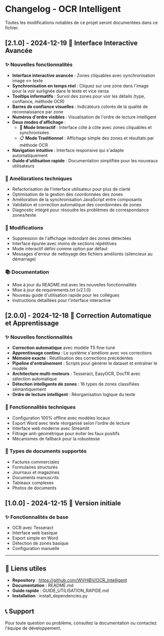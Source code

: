 # Changelog - OCR Intelligent

Toutes les modifications notables de ce projet seront documentées dans ce fichier.

## [2.1.0] - 2024-12-19 🎯 Interface Interactive Avancée

### ✨ Nouvelles fonctionnalités
- **Interface interactive avancée** : Zones cliquables avec synchronisation image ↔ texte
- **Synchronisation en temps réel** : Cliquez sur une zone dans l'image pour la voir surlignée dans le texte et vice versa
- **Tooltips informatifs** : Survol des zones pour voir les détails (type, confiance, méthode OCR)
- **Barres de confiance visuelles** : Indicateurs colorés de la qualité de reconnaissance par zone
- **Numéros d'ordre visibles** : Visualisation de l'ordre de lecture intelligent
- **Deux modes d'affichage** :
  - 🎯 **Mode Interactif** : Interface côte à côte avec zones cliquables et synchronisées
  - 📋 **Mode Traditionnel** : Affichage simple des zones et résultats par méthode OCR
- **Navigation intuitive** : Interface responsive qui s'adapte automatiquement
- **Guide d'utilisation rapide** : Documentation simplifiée pour les nouveaux utilisateurs

### 🔧 Améliorations techniques
- Refactorisation de l'interface utilisateur pour plus de clarté
- Optimisation de la gestion des coordonnées des zones
- Amélioration de la synchronisation JavaScript entre composants
- Validation et correction automatique des coordonnées de zones
- Diagnostic intégré pour résoudre les problèmes de correspondance zones/texte

### 🔄 Modifications
- Suppression de l'affichage redondant des zones détectées
- Interface épurée avec moins de sections répétitives
- Mode interactif défini comme option par défaut
- Messages d'erreur de nettoyage des fichiers améliorés (silencieux au démarrage)

### 📚 Documentation
- Mise à jour du README.md avec les nouvelles fonctionnalités
- Mise à jour de requirements.txt (v2.1.0)
- Nouveau guide d'utilisation rapide pour les collègues
- Instructions détaillées pour l'interface interactive

## [2.0.0] - 2024-12-18 🤖 Correction Automatique et Apprentissage

### ✨ Nouvelles fonctionnalités
- **Correction automatique** avec modèle T5 fine-tuné
- **Apprentissage continu** : Le système s'améliore avec vos corrections
- **Mémoire exacte** : Réutilisation des corrections précédentes
- **Pipeline d'entraînement** : Scripts pour générer le dataset et entraîner le modèle
- **Architecture multi-moteurs** : Tesseract, EasyOCR, DocTR avec sélection automatique
- **Détection intelligente de zones** : 16 types de zones classifiées sémantiquement
- **Ordre de lecture intelligent** : Réorganisation logique du texte

### 🔧 Fonctionnalités techniques
- Configuration 100% offline avec modèles locaux
- Export Word avec texte réorganisé selon l'ordre de lecture
- Interface web moderne avec Streamlit
- Filtrage anti-géométrique pour éviter les faux positifs
- Mécanismes de fallback pour la robustesse

### 📄 Types de documents supportés
- Factures commerciales
- Formulaires structurés
- Journaux et magazines
- Documents manuscrits
- Tableaux complexes
- Photos de documents

## [1.0.0] - 2024-12-15 🚀 Version initiale

### ✨ Fonctionnalités de base
- OCR avec Tesseract
- Interface web basique
- Export simple en Word
- Détection de zones basique
- Configuration manuelle

---

## 🔗 Liens utiles

- **Repository** : https://github.com/WVHIBV/OCR_Intelligent
- **Documentation** : README.md
- **Guide rapide** : GUIDE_UTILISATION_RAPIDE.md
- **Installation** : install_dependencies.py

## 📞 Support

Pour toute question ou problème, consultez la documentation ou contactez l'équipe de développement.
